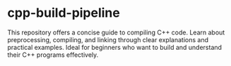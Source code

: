 # cpp-build-pipeline
This repository offers a concise guide to compiling C++ code. Learn about preprocessing, compiling, and linking through clear explanations and practical examples. Ideal for beginners who want to build and understand their C++ programs effectively.

